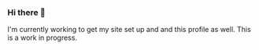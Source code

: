 ### Hi there 👋

I'm currently working to get my site set up and and this profile as well. This is a work in progress. 

<!--
**SahajKohli/sahajkohli** is a ✨ _special_ ✨ repository because its `README.md` (this file) appears on your GitHub profile.

Here are some ideas to get you started:
🔭 I’m currently working on :
  My Personal Site: sahajkohli.dev
  
- 🌱 I’m currently learning ...
- 👯 I’m looking to collaborate on ...
- 🤔 I’m looking for help with ...
- 💬 Ask me about ...
- 📫 How to reach me: ...
- 😄 Pronouns: ...
- ⚡ Fun fact: ...
-->
